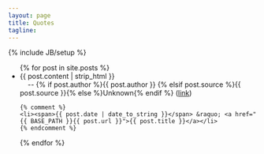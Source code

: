 ```yaml
---
layout: page
title: Quotes
tagline:
---
```

{% include JB/setup %}

<ul class="posts">
  {% for post in site.posts %}
    <li class="postitem">
    {{ post.content | strip_html }}<br>
    <div class="subtext">&nbsp;&nbsp;&nbsp;&nbsp;-- {% if post.author %}{{ post.author }}
    {% elsif post.source %}{{ post.source }}{% else %}Unknown{% endif %}
    (<a href="{{ BASE_PATH }}{{ post.url }}">link</a>)</div>
    </li>

    {% comment %}
    <li><span>{{ post.date | date_to_string }}</span> &raquo; <a href="{{ BASE_PATH }}{{ post.url }}">{{ post.title }}</a></li>
    {% endcomment %}
  {% endfor %}
</ul>
